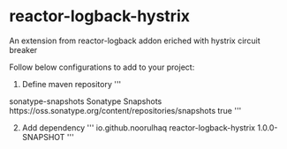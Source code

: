 # reactor-logback-hystrix
An extension from reactor-logback addon eriched with hystrix circuit breaker

Follow below configurations to add to your project:

1) Define maven repository
'''
<repository>
  <id>sonatype-snapshots</id>
  <name>Sonatype Snapshots</name>
  <url>https://oss.sonatype.org/content/repositories/snapshots</url>
  <snapshots>
    <enabled>true</enabled>
  </snapshots>
</repository>
'''

2) Add dependency
'''
		<dependency>
			<groupId>io.github.noorulhaq</groupId>
			<artifactId>reactor-logback-hystrix</artifactId>
			<version>1.0.0-SNAPSHOT</version>
		</dependency>
'''

